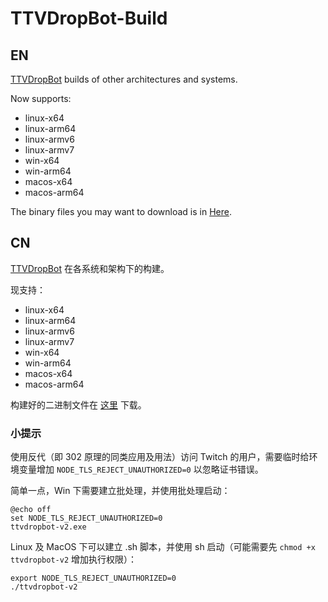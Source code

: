 # TTVDropBot-Build

## EN

[TTVDropBot](https://github.com/Zaarrg/TTVDropBot) builds of other architectures and systems.

Now supports:
* linux-x64
* linux-arm64
* linux-armv6
* linux-armv7
* win-x64
* win-arm64
* macos-x64
* macos-arm64

The binary files you may want to download is in [Here](https://sffxzzp-nightly.vercel.app/TTVDropBot-Build).

## CN

[TTVDropBot](https://github.com/Zaarrg/TTVDropBot) 在各系统和架构下的构建。

现支持：
* linux-x64
* linux-arm64
* linux-armv6
* linux-armv7
* win-x64
* win-arm64
* macos-x64
* macos-arm64

构建好的二进制文件在 [这里](https://sffxzzp-nightly.vercel.app/TTVDropBot-Build) 下载。

### 小提示

使用反代（即 302 原理的同类应用及用法）访问 Twitch 的用户，需要临时给环境变量增加 `NODE_TLS_REJECT_UNAUTHORIZED=0` 以忽略证书错误。

简单一点，Win 下需要建立批处理，并使用批处理启动：

``` batch
@echo off
set NODE_TLS_REJECT_UNAUTHORIZED=0
ttvdropbot-v2.exe
```

Linux 及 MacOS 下可以建立 .sh 脚本，并使用 sh 启动（可能需要先 `chmod +x ttvdropbot-v2` 增加执行权限）：

``` shell
export NODE_TLS_REJECT_UNAUTHORIZED=0
./ttvdropbot-v2
```
